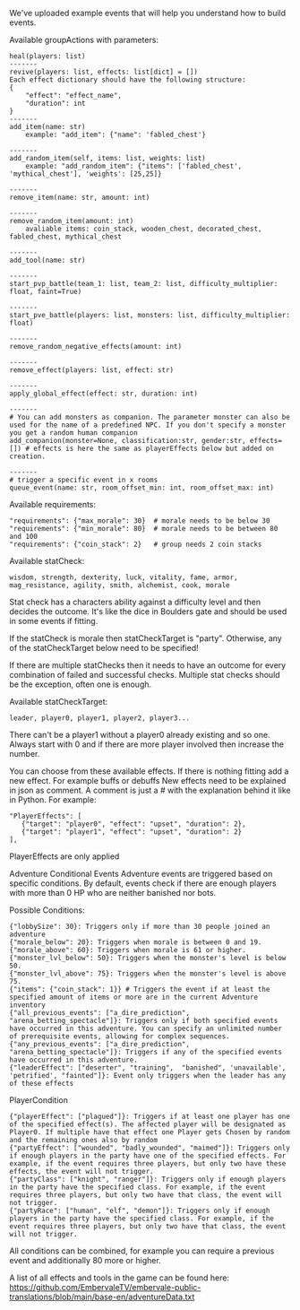 We've uploaded example events that will help you understand how to build events. 


Available groupActions with parameters:

    heal(players: list)
    -------
    revive(players: list, effects: list[dict] = [])
    Each effect dictionary should have the following structure:
    {
        "effect": "effect_name",
        "duration": int
    }
    -------
    add_item(name: str)
        example: "add_item": {"name": 'fabled_chest'}

    -------
    add_random_item(self, items: list, weights: list)
        example: "add_random_item": {"items": ['fabled_chest', 'mythical_chest'], 'weights': [25,25]}
    
    -------
    remove_item(name: str, amount: int)

    -------
    remove_random_item(amount: int)
        avaliable items: coin_stack, wooden_chest, decorated_chest, fabled_chest, mythical_chest
    
    -------
    add_tool(name: str)
    
    -------
    start_pvp_battle(team_1: list, team_2: list, difficulty_multiplier: float, faint=True)
    
    -------
    start_pve_battle(players: list, monsters: list, difficulty_multiplier: float)
    
    -------
    remove_random_negative_effects(amount: int)

    -------
    remove_effect(players: list, effect: str)

    -------
    apply_global_effect(effect: str, duration: int)

    -------
    # You can add monsters as companion. The parameter monster can also be used for the name of a predefined NPC. If you don't specify a monster you get a random human companion
    add_companion(monster=None, classification:str, gender:str, effects=[]) # effects is here the same as playerEffects below but added on creation.
    
    -------
    # trigger a specific event in x rooms
    queue_event(name: str, room_offset_min: int, room_offset_max: int)

Available requirements:

    "requirements": {"max_morale": 30}  # morale needs to be below 30
    "requirements": {"min_morale": 80}  # morale needs to be between 80 and 100
    "requirements": {"coin_stack": 2}   # group needs 2 coin stacks

Available statCheck:

    wisdom, strength, dexterity, luck, vitality, fame, armor, mag_resistance, agility, smith, alchemist, cook, morale

Stat check has a characters ability against a difficulty level and then decides the outcome. 
It's like the dice in Boulders gate and should be used in some events if fitting.

If the statCheck is morale then statCheckTarget is "party". Otherwise, any of the statCheckTarget below need to be specified!

If there are multiple statChecks then it needs to have an outcome for every combination of failed and successful checks. Multiple stat checks should be the exception, often one is enough.

Available statCheckTarget:

    leader, player0, player1, player2, player3... 

There can't be a player1 without a player0 already existing and so one. Always start with 0 and if there are more player involved then increase the number.

You can choose from these available effects. If there is nothing fitting add a new effect. For example buffs or debuffs
New effects need to be explained in json as comment. A comment is just a # with the explanation behind it like in Python. 
For example: 
```
"PlayerEffects": [
   {"target": "player0", "effect": "upset", "duration": 2},
   {"target": "player1", "effect": "upset", "duration": 2}
],
```
PlayerEffects are only applied


Adventure Conditional Events
Adventure events are triggered based on specific conditions. By default, events check if there are enough players with more than 0 HP who are neither banished nor bots.

Possible Conditions:
```
{"lobbySize": 30}: Triggers only if more than 30 people joined an adventure
{"morale_below": 20}: Triggers when morale is between 0 and 19.
{"morale_above": 60}: Triggers when morale is 61 or higher.
{"monster_lvl_below": 50}: Triggers when the monster's level is below 50.
{"monster_lvl_above": 75}: Triggers when the monster's level is above 75.
{"items": {"coin_stack": 1}} # Triggers the event if at least the specified amount of items or more are in the current Adventure inventory
{"all_previous_events": ["a_dire_prediction", "arena_betting_spectacle"]}: Triggers only if both specified events have occurred in this adventure. You can specify an unlimited number of prerequisite events, allowing for complex sequences.
{"any_previous_events": ["a_dire_prediction", "arena_betting_spectacle"]}: Triggers if any of the specified events have occurred in this adventure.
{"leaderEffect": ["deserter", "training",  "banished", 'unavailable', 'petrified', "fainted"]}: Event only triggers when the leader has any of these effects
```

PlayerCondition
```
{"playerEffect": ["plagued"]}: Triggers if at least one player has one of the specified effect(s). The affected player will be designated as Player0. If multiple have that effect one Player gets Chosen by random and the remaining ones also by random
{"partyEffect": ["wounded", "badly_wounded", "maimed"]}: Triggers only if enough players in the party have one of the specified effects. For example, if the event requires three players, but only two have these effects, the event will not trigger.
{"partyClass": ["knight", "ranger"]}: Triggers only if enough players in the party have the specified class. For example, if the event requires three players, but only two have that class, the event will not trigger.
{"partyRace": ["human", "elf", "demon"]}: Triggers only if enough players in the party have the specified class. For example, if the event requires three players, but only two have that class, the event will not trigger.
```

All conditions can be combined, for example you can require a previous event and additionally 80 more or higher. 


A list of all effects and tools in the game can be found here: https://github.com/EmbervaleTV/embervale-public-translations/blob/main/base-en/adventureData.txt

